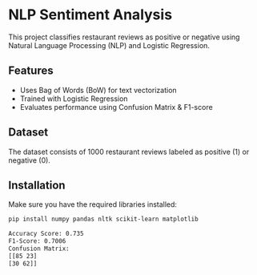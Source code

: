 # NLP Sentiment Analysis

This project classifies restaurant reviews as positive or negative using Natural Language Processing (NLP) and Logistic Regression.

## Features
- Uses Bag of Words (BoW) for text vectorization
- Trained with Logistic Regression
- Evaluates performance using Confusion Matrix & F1-score

## Dataset
The dataset consists of 1000 restaurant reviews labeled as positive (1) or negative (0).

## Installation
Make sure you have the required libraries installed:
```bash
pip install numpy pandas nltk scikit-learn matplotlib

Accuracy Score: 0.735
F1-Score: 0.7006
Confusion Matrix:
[[85 23]
[30 62]]
